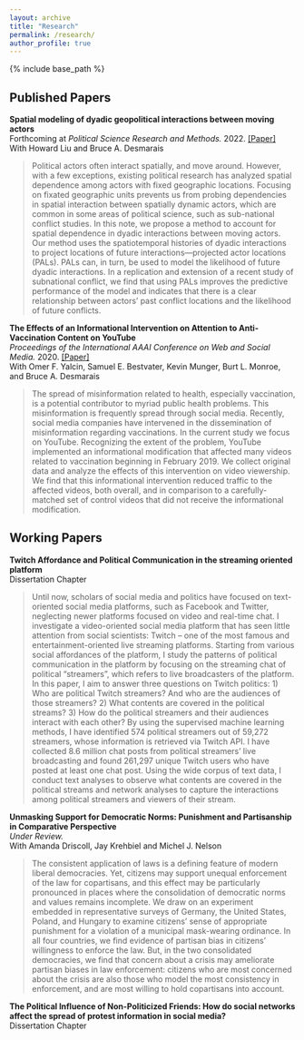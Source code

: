 ```yaml
---
layout: archive
title: "Research"
permalink: /research/
author_profile: true
---
```


{% include base_path %}

## Published Papers

**Spatial modeling of dyadic geopolitical interactions between moving actors** <br> 
Forthcoming at *Political Science Research and Methods.* 2022. [[Paper]](https://doi.org/10.1017/psrm.2022.6) <br>
With Howard Liu and Bruce A. Desmarais <br>
> Political actors often interact spatially, and move around. However, with a few exceptions, existing political research has analyzed spatial dependence among actors with fixed geographic locations. Focusing on fixated geographic units prevents us from probing dependencies in spatial interaction between spatially dynamic actors, which are common in some areas of political science, such as sub-national conflict studies. In this note, we propose a method to account for spatial dependence in dyadic interactions between moving actors. Our method uses the spatiotemporal histories of dyadic interactions to project locations of future interactions—projected actor locations (PALs). PALs can, in turn, be used to model the likelihood of future dyadic interactions. In a replication and extension of a recent study of subnational conflict, we find that using PALs improves the predictive performance of the model and indicates that there is a clear relationship between actors’ past conflict locations and the likelihood of future conflicts.

**The Effects of an Informational Intervention on Attention to Anti-Vaccination Content on YouTube** <br>
*Proceedings of the International AAAI Conference on Web and Social Media.* 2020. [[Paper]](https://ojs.aaai.org/index.php/ICWSM/article/view/7364) <br>
With Omer F. Yalcin, Samuel E. Bestvater, Kevin Munger, Burt L. Monroe, and Bruce A. Desmarais <br>
> The spread of misinformation related to health, especially vaccination, is a potential contributor to myriad public health problems. This misinformation is frequently spread through social media. Recently, social media companies have intervened in the dissemination of misinformation regarding vaccinations. In the current study we focus on YouTube. Recognizing the extent of the problem, YouTube implemented an informational modification that affected many videos related to vaccination beginning in February 2019. We collect original data and analyze the effects of this intervention on video viewership. We find that this informational intervention reduced traffic to the affected videos, both overall, and in comparison to a carefully-matched set of control videos that did not receive the informational modification.


## Working Papers

**Twitch Affordance and Political Communication in the streaming oriented platform** <br>
Dissertation Chapter <br>
> Until now, scholars of social media and politics have focused on text-oriented social media platforms, such as Facebook and Twitter, neglecting newer platforms focused on video and real-time chat. I investigate a video-oriented social media platform that has seen little attention from social scientists: Twitch – one of the most famous and entertainment-oriented live streaming platforms. Starting from various social affordances of the platform, I study the patterns of political communication in the platform by focusing on the streaming chat of political “streamers”, which refers to live broadcasters of the platform. In this paper, I aim to answer three questions on Twitch politics: 1) Who are political Twitch streamers? And who are the audiences of those streamers? 2) What contents are covered in the political streams? 3) How do the political streamers and their audiences interact with each other? By using the supervised machine learning methods, I have identified 574 political streamers out of 59,272 streamers, whose information is retrieved via Twitch API. I have collected 8.6 million chat posts from political streamers’ live broadcasting and found 261,297 unique Twitch users who have posted at least one chat post. Using the wide corpus of text data, I conduct text analyses to observe what contents are covered in the political streams and network analyses to capture the interactions among political streamers and viewers of their stream.

**Unmasking Support for Democratic Norms: Punishment and Partisanship in Comparative Perspective** <br>
*Under Review.* <br>
With Amanda Driscoll, Jay Krehbiel and Michel J. Nelson <br>
> The consistent application of laws is a defining feature of modern liberal democracies. Yet, citizens may support unequal enforcement of the law for copartisans, and this effect may be particularly pronounced in places where the consolidation of democratic norms and values remains incomplete. We draw on an experiment embedded in representative surveys of Germany, the United States, Poland, and Hungary to examine citizens’ sense of appropriate punishment for a violation of a municipal mask-wearing ordinance. In all four countries, we find evidence of partisan bias in citizens’ willingness to enforce the law. But, in the two consolidated democracies, we find that concern about a crisis may ameliorate partisan biases in law enforcement: citizens who are most concerned about the crisis are also those who model the most consistency in enforcement, and are most willing to hold copartisans into account.

**The Political Influence of Non-Politicized Friends: How do social networks affect the spread of protest information in social media?** <br>
Dissertation Chapter <br>

